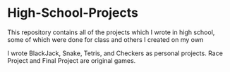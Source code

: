 # High-School-Projects
This repository contains all of the projects which I wrote in high school, some of which were done for class and others I created on my own

I wrote BlackJack, Snake, Tetris, and Checkers as personal projects. Race Project and Final Project are original games.
